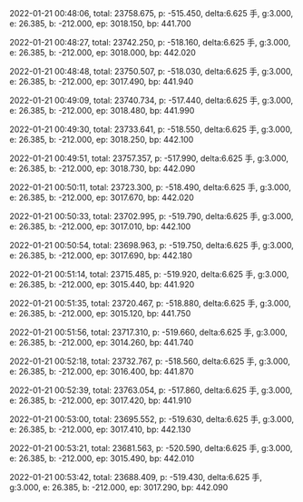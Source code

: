 2022-01-21 00:48:06, total: 23758.675, p: -515.450, delta:6.625 手, g:3.000, e: 26.385, b: -212.000, ep: 3018.150, bp: 441.700

2022-01-21 00:48:27, total: 23742.250, p: -518.160, delta:6.625 手, g:3.000, e: 26.385, b: -212.000, ep: 3018.000, bp: 442.020

2022-01-21 00:48:48, total: 23750.507, p: -518.030, delta:6.625 手, g:3.000, e: 26.385, b: -212.000, ep: 3017.490, bp: 441.940

2022-01-21 00:49:09, total: 23740.734, p: -517.440, delta:6.625 手, g:3.000, e: 26.385, b: -212.000, ep: 3018.480, bp: 441.990

2022-01-21 00:49:30, total: 23733.641, p: -518.550, delta:6.625 手, g:3.000, e: 26.385, b: -212.000, ep: 3018.250, bp: 442.100

2022-01-21 00:49:51, total: 23757.357, p: -517.990, delta:6.625 手, g:3.000, e: 26.385, b: -212.000, ep: 3018.730, bp: 442.090

2022-01-21 00:50:11, total: 23723.300, p: -518.490, delta:6.625 手, g:3.000, e: 26.385, b: -212.000, ep: 3017.670, bp: 442.020

2022-01-21 00:50:33, total: 23702.995, p: -519.790, delta:6.625 手, g:3.000, e: 26.385, b: -212.000, ep: 3017.010, bp: 442.100

2022-01-21 00:50:54, total: 23698.963, p: -519.750, delta:6.625 手, g:3.000, e: 26.385, b: -212.000, ep: 3017.690, bp: 442.180

2022-01-21 00:51:14, total: 23715.485, p: -519.920, delta:6.625 手, g:3.000, e: 26.385, b: -212.000, ep: 3015.440, bp: 441.920

2022-01-21 00:51:35, total: 23720.467, p: -518.880, delta:6.625 手, g:3.000, e: 26.385, b: -212.000, ep: 3015.120, bp: 441.750

2022-01-21 00:51:56, total: 23717.310, p: -519.660, delta:6.625 手, g:3.000, e: 26.385, b: -212.000, ep: 3014.260, bp: 441.740

2022-01-21 00:52:18, total: 23732.767, p: -518.560, delta:6.625 手, g:3.000, e: 26.385, b: -212.000, ep: 3016.400, bp: 441.870

2022-01-21 00:52:39, total: 23763.054, p: -517.860, delta:6.625 手, g:3.000, e: 26.385, b: -212.000, ep: 3017.420, bp: 441.910

2022-01-21 00:53:00, total: 23695.552, p: -519.630, delta:6.625 手, g:3.000, e: 26.385, b: -212.000, ep: 3017.410, bp: 442.130

2022-01-21 00:53:21, total: 23681.563, p: -520.590, delta:6.625 手, g:3.000, e: 26.385, b: -212.000, ep: 3015.490, bp: 442.010

2022-01-21 00:53:42, total: 23688.409, p: -519.430, delta:6.625 手, g:3.000, e: 26.385, b: -212.000, ep: 3017.290, bp: 442.090